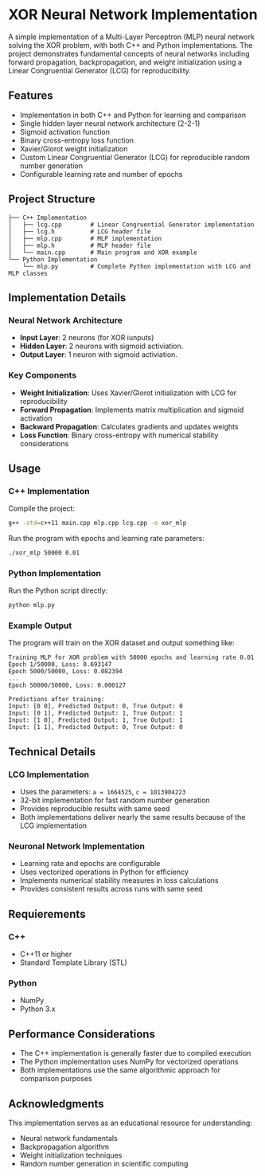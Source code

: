 # XOR Neural Network Implementation

A simple implementation of a Multi-Layer Perceptron (MLP) neural network solving the XOR problem, with both C++ and Python implementations. The project demonstrates fundamental concepts of neural networks including forward propagation, backpropagation, and weight initialization using a Linear Congruential Generator (LCG) for reproducibility.

## Features

- Implementation in both C++ and Python for learning and comparison
- Single hidden layer neural network architecture (2-2-1)
- Sigmoid activation function
- Binary cross-entropy loss function
- Xavier/Glorot weight initialization
- Custom Linear Congruential Generator (LCG) for reproducible random number generation
- Configurable learning rate and number of epochs

## Project Structure

```plaintext
├── C++ Implementation
│   ├── lcg.cpp        # Linear Congruential Generator implementation
│   ├── lcg.h          # LCG header file
│   ├── mlp.cpp        # MLP implementation
│   ├── mlp.h          # MLP header file
│   └── main.cpp       # Main program and XOR example
└── Python Implementation
    └── mlp.py         # Complete Python implementation with LCG and MLP classes
```

## Implementation Details 

### Neural Network Architecture

- **Input Layer**: 2 neurons (for XOR iunputs)
- **Hidden Layer**: 2 neurons with sigmoid activiation.
- **Output Layer**: 1 neuron with sigmoid activiation.

### Key Components

- **Weight Initialization**: Uses Xavier/Glorot initialization with LCG for reproducibility
- **Forward Propagation**: Implements matrix multiplication and sigmoid activation
- **Backward Propagation**: Calculates gradients and updates weights
- **Loss Function**: Binary cross-entropy with numerical stability considerations

## Usage

### C++ Implementation

Compile the project:

```bash
g++ -std=c++11 main.cpp mlp.cpp lcg.cpp -o xor_mlp
```

Run the program with epochs and learning rate parameters:

```bash
./xor_mlp 50000 0.01
```

### Python Implementation

Run the Python script directly:

```bash
python mlp.py
```

### Example Output

The program will train on the XOR dataset and output something like:

```plaintext
Training MLP for XOR problem with 50000 epochs and learning rate 0.01
Epoch 1/50000, Loss: 0.693147
Epoch 5000/50000, Loss: 0.082394
...
Epoch 50000/50000, Loss: 0.000127

Predictions after training:
Input: [0 0], Predicted Output: 0, True Output: 0
Input: [0 1], Predicted Output: 1, True Output: 1
Input: [1 0], Predicted Output: 1, True Output: 1
Input: [1 1], Predicted Output: 0, True Output: 0
```

## Technical Details

### LCG Implementation

- Uses the parameters: `a = 1664525`, `c = 1013904223`
- 32-bit implementation for fast random number generation
- Provides reproducible results with same seed
- Both implementations deliver nearly the same results because of the LCG implementation

### Neuronal Network Implementation

- Learning rate and epochs are configurable
- Uses vectorized operations in Python for efficiency
- Implements numerical stability measures in loss calculations
- Provides consistent results across runs with same seed

## Requierements

### C++

- C++11 or higher
- Standard Template Library (STL)

### Python

- NumPy
- Python 3.x

## Performance Considerations

- The C++ implementation is generally faster due to compiled execution
- The Python implementation uses NumPy for vectorized operations
- Both implementations use the same algorithmic approach for comparison purposes

## Acknowledgments

This implementation serves as an educational resource for understanding:

- Neural network fundamentals
- Backpropagation algorithm
- Weight initialization techniques
- Random number generation in scientific computing





